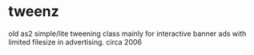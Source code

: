 tweenz
======

old as2 simple/lite tweening class mainly for interactive banner ads with limited filesize in advertising. circa 2006